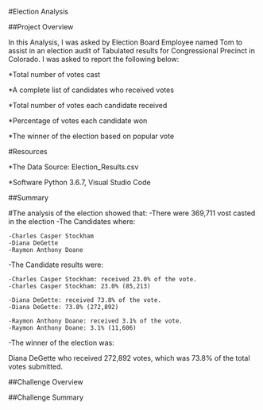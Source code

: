 #Election Analysis

##Project Overview

In this Analysis, I was asked by Election Board Employee named Tom to assist in an election audit of Tabulated results for Congressional Precinct in Colorado. I was asked to report the following below:

*Total number of votes cast

*A complete list of candidates who received votes

*Total number of votes each candidate received

*Percentage of votes each candidate won

*The winner of the election based on popular vote

#Resources

*The Data Source: Election_Results.csv

*Software Python 3.6.7, Visual Studio Code

##Summary

#The analysis of the election showed that: 
-There were 369,711 vost casted in the election
-The Candidates where:

    -Charles Casper Stockham
    -Diana DeGette
    -Raymon Anthony Doane
    
-The Candidate results were: 

    -Charles Casper Stockham: received 23.0% of the vote.
    -Charles Casper Stockham: 23.0% (85,213)

    -Diana DeGette: received 73.8% of the vote.
    -Diana DeGette: 73.8% (272,892)

    -Raymon Anthony Doane: received 3.1% of the vote.
    -Raymon Anthony Doane: 3.1% (11,606)

-The winner of the election was:

   Diana DeGette who received 272,892 votes, which was 73.8% of the total votes submitted.
    
##Challenge Overview


##Challenge Summary







